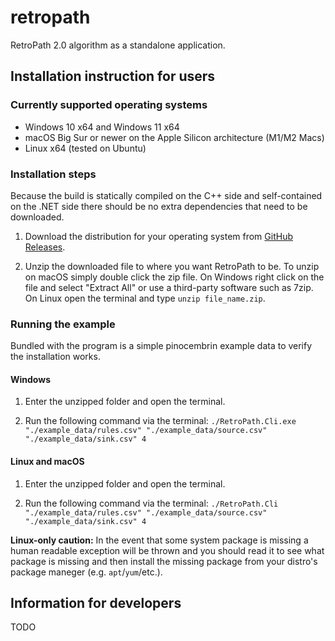 # retropath
RetroPath 2.0 algorithm as a standalone application.

## Installation instruction for users

### Currently supported operating systems
- Windows 10 x64 and Windows 11 x64
- macOS Big Sur or newer on the Apple Silicon architecture (M1/M2 Macs)
- Linux x64 (tested on Ubuntu)

### Installation steps

Because the build is statically compiled on the C++ side and self-contained on the .NET side there should be no extra dependencies that need to be downloaded.  

1. Download the distribution for your operating system from [GitHub Releases](https://github.com/TraceLD/retropath/releases).

2. Unzip the downloaded file to where you want RetroPath to be. To unzip on macOS simply double click the zip file. On Windows right click on the file and select "Extract All" or use a third-party software such as 7zip. On Linux open the terminal and type `unzip file_name.zip`.

### Running the example

Bundled with the program is a simple pinocembrin example data to verify the installation works.

#### Windows

1. Enter the unzipped folder and open the terminal.

2. Run the following command via the terminal: `./RetroPath.Cli.exe "./example_data/rules.csv" "./example_data/source.csv" "./example_data/sink.csv" 4`

#### Linux and macOS

1. Enter the unzipped folder and open the terminal.

2. Run the following command via the terminal: `./RetroPath.Cli "./example_data/rules.csv" "./example_data/source.csv" "./example_data/sink.csv" 4`

**Linux-only caution:** In the event that some system package is missing a human readable exception will be thrown and you should read it to see what package is missing and then install the missing package from your distro's package maneger (e.g. `apt`/`yum`/etc.).


## Information for developers

TODO